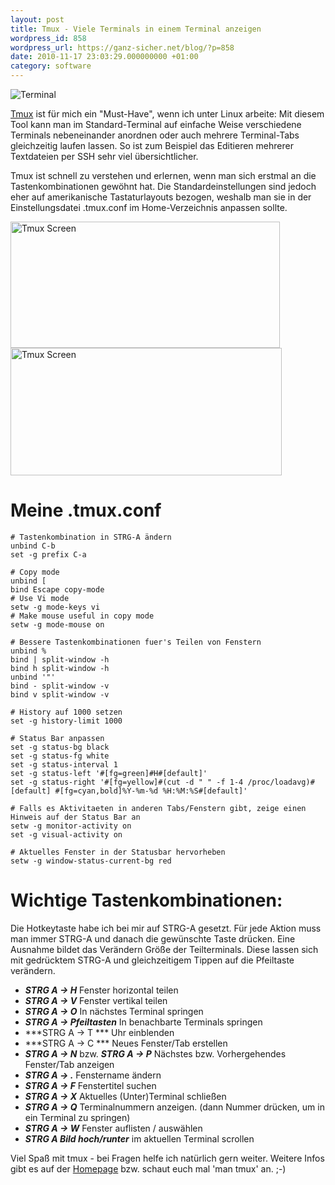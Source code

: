 ```yaml
---
layout: post
title: Tmux - Viele Terminals in einem Terminal anzeigen
wordpress_id: 858
wordpress_url: https://ganz-sicher.net/blog/?p=858
date: 2010-11-17 23:03:29.000000000 +01:00
category: software
---
```

<img class="lefticon" src="{{site.url}}/wp-content/uploads/termicon.png" alt="Terminal" />

[Tmux](http://tmux.sourceforge.net) ist für mich ein "Must-Have", wenn ich unter Linux arbeite: Mit diesem Tool kann man im Standard-Terminal auf einfache Weise verschiedene Terminals nebeneinander anordnen oder auch mehrere Terminal-Tabs gleichzeitig laufen lassen. So ist zum Beispiel das Editieren mehrerer Textdateien per SSH sehr viel übersichtlicher.
<!--more-->
Tmux ist schnell zu verstehen und erlernen, wenn man sich erstmal an die Tastenkombinationen gewöhnt hat. Die Standardeinstellungen sind jedoch eher auf amerikanische Tastaturlayouts bezogen, weshalb man sie in der Einstellungsdatei .tmux.conf im Home-Verzeichnis anpassen sollte.

<a title="Tmux Screen (Anklicken für Originalgröße)" href="{{site.url}}/wp-content/uploads/tmux_screen1.png" target="_blank">
<img class="borderimg centered" src="{{site.url}}/wp-content/uploads/tmux_screen1.png" alt="Tmux Screen" width="431" height="202" /></a>

<a title="Tmux Screen (Anklicken für Originalgröße)" href="{{site.url}}/wp-content/uploads/tmux_screen2.png" target="_blank">
<img class="borderimg centered" src="{{site.url}}/wp-content/uploads/tmux_screen2.png" alt="Tmux Screen" width="434" height="204" /></a>

Meine .tmux.conf
================

	# Tastenkombination in STRG-A ändern
	unbind C-b
	set -g prefix C-a

	# Copy mode
	unbind [
	bind Escape copy-mode
	# Use Vi mode
	setw -g mode-keys vi
	# Make mouse useful in copy mode
	setw -g mode-mouse on

	# Bessere Tastenkombinationen fuer's Teilen von Fenstern
	unbind %
	bind | split-window -h
	bind h split-window -h
	unbind '"'
	bind - split-window -v
	bind v split-window -v

	# History auf 1000 setzen
	set -g history-limit 1000

	# Status Bar anpassen
	set -g status-bg black
	set -g status-fg white
	set -g status-interval 1
	set -g status-left '#[fg=green]#H#[default]'
	set -g status-right '#[fg=yellow]#(cut -d " " -f 1-4 /proc/loadavg)#[default] #[fg=cyan,bold]%Y-%m-%d %H:%M:%S#[default]'

	# Falls es Aktivitaeten in anderen Tabs/Fenstern gibt, zeige einen Hinweis auf der Status Bar an
	setw -g monitor-activity on
	set -g visual-activity on

	# Aktuelles Fenster in der Statusbar hervorheben
	setw -g window-status-current-bg red







Wichtige Tastenkombinationen:
=============================
Die Hotkeytaste habe ich bei mir auf STRG-A gesetzt. Für jede Aktion muss man immer STRG-A und danach die gewünschte Taste drücken. Eine Ausnahme bildet das Verändern Größe der Teilterminals. Diese lassen sich mit gedrücktem STRG-A und gleichzeitigem Tippen auf die Pfeiltaste verändern.<strong> </strong>

* ***STRG A -&gt; H*** Fenster horizontal teilen
* ***STRG A -&gt; V*** Fenster vertikal teilen
* ***STRG A -&gt; O*** In nächstes Terminal springen
* ***STRG A -&gt; Pfeiltasten*** In benachbarte Terminals springen
* ***STRG A -&gt; T *** Uhr einblenden
* ***STRG A -&gt; C *** Neues Fenster/Tab erstellen
* ***STRG A -&gt; N*** bzw. ***STRG A -&gt; P*** Nächstes bzw. Vorhergehendes Fenster/Tab anzeigen
* ***STRG A -&gt; .*** Fenstername ändern
* ***STRG A -&gt; F*** Fenstertitel suchen
* ***STRG A -&gt; X*** Aktuelles (Unter)Terminal schließen
* ***STRG A -&gt; Q*** Terminalnummern anzeigen. (dann Nummer drücken, um in ein Terminal zu springen)
* ***STRG A -&gt; W*** Fenster auflisten / auswählen
* ***STRG A Bild hoch/runter*** im aktuellen Terminal scrollen

Viel Spaß mit tmux - bei Fragen helfe ich natürlich gern weiter. Weitere Infos gibt es auf der <a href="http://tmux.sourceforge.net">Homepage</a> bzw. schaut euch mal 'man tmux' an. ;-)
